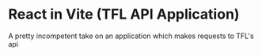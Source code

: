 # React in Vite (TFL API Application)

A pretty incompetent take on an application which makes requests to TFL's api
